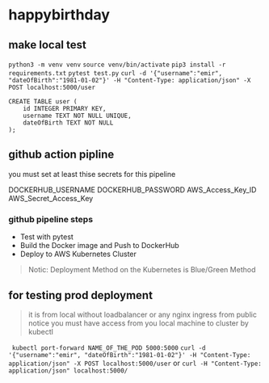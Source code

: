 # happybirthday

## make local test
`python3 -m venv venv`
`source venv/bin/activate`
`pip3 install -r requirements.txt`
`pytest test.py`
`curl -d '{"username":"emir", "dateOfBirth":"1981-01-02"}' -H "Content-Type: application/json" -X POST localhost:5000/user`
```
CREATE TABLE user (
    id INTEGER PRIMARY KEY,
    username TEXT NOT NULL UNIQUE,
    dateOfBirth TEXT NOT NULL
);
```
## github action pipline
you must set at least thise secrets for this pipeline

DOCKERHUB_USERNAME
DOCKERHUB_PASSWORD
AWS_Access_Key_ID
AWS_Secret_Access_Key

### github pipeline steps
* Test with pytest
* Build the Docker image and Push to DockerHub
* Deploy to AWS Kubernetes Cluster

> Notic: Deployment Method on the Kubernetes is Blue/Green Method

## for testing prod deployment
> it is from local without loadbalancer or any nginx ingress from public
> notice you must have access from you local machine to cluster by kubectl

` kubectl port-forward NAME_OF_THE_POD 5000:5000`
`curl -d '{"username":"emir", "dateOfBirth":"1981-01-02"}' -H "Content-Type: application/json" -X POST localhost:5000/user`
or
`curl -H "Content-Type: application/json" localhost:5000/`
